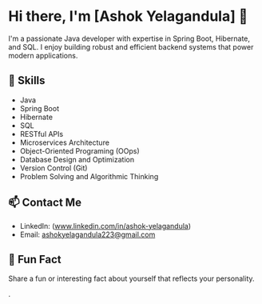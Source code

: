 


# Hi there, I'm [Ashok Yelagandula] 👋

I'm a passionate Java developer with expertise in Spring Boot, Hibernate, and SQL. I enjoy building robust and efficient backend systems that power modern applications.

## 🚀 Skills

- Java
- Spring Boot
- Hibernate
- SQL
- RESTful APIs
- Microservices Architecture
- Object-Oriented Programing (OOps)
- Database Design and Optimization
- Version Control (Git)
- Problem Solving and Algorithmic Thinking


## 📫 Contact Me

- LinkedIn: (www.linkedin.com/in/ashok-yelagandula)
- Email: ashokyelagandula223@gmail.com

## 🌱 Fun Fact

Share a fun or interesting fact about yourself that reflects your personality.

<!--
Feel free to reach out if you'd like to collaborate on projects, discuss technology, or just have a chat!
-->



.

